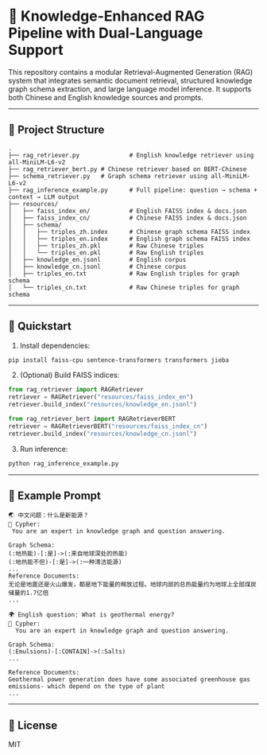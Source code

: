 # 🧠 Knowledge-Enhanced RAG Pipeline with Dual-Language Support

This repository contains a modular Retrieval-Augmented Generation (RAG) system that integrates semantic document retrieval, structured knowledge graph schema extraction, and large language model inference. It supports both Chinese and English knowledge sources and prompts.

---

## 📁 Project Structure

```
.
├── rag_retriever.py              # English knowledge retriever using all-MiniLM-L6-v2
├── rag_retriever_bert.py # Chinese retriever based on BERT-Chinese
├── schema_retriever.py   # Graph schema retriever using all-MiniLM-L6-v2
├── rag_inference_example.py      # Full pipeline: question → schema + context → LLM output
├── resources/
│   ├── faiss_index_en/           # English FAISS index & docs.json
│   ├── faiss_index_cn/           # Chinese FAISS index & docs.json
│   ├── schema/
│   │   ├── triples_zh.index      # Chinese graph schema FAISS index
│   │   ├── triples_en.index      # English graph schema FAISS index
│   │   ├── triples_zh.pkl        # Raw Chinese triples
│   │   └── triples_en.pkl        # Raw English triples
│   ├── knowledge_en.jsonl        # English corpus
│   ├── knowledge_cn.jsonl        # Chinese corpus
│   ├── triples_en.txt            # Raw English triples for graph schema
│   └── triples_cn.txt            # Raw Chinese triples for graph schema
```

---



## 🚀 Quickstart

1. Install dependencies:
```bash
pip install faiss-cpu sentence-transformers transformers jieba
```

2. (Optional) Build FAISS indices:
```python
from rag_retriever import RAGRetriever
retriever = RAGRetriever("resources/faiss_index_en")
retriever.build_index("resources/knowledge_en.jsonl")

from rag_retriever_bert import RAGRetrieverBERT
retriever = RAGRetrieverBERT("resources/faiss_index_cn")
retriever.build_index("resources/knowledge_cn.jsonl")
```

3. Run inference:
```bash
python rag_inference_example.py
```

---

## 🧪 Example Prompt

```
🌏 中文问题：什么是新能源？
🤖 Cypher:
 You are an expert in knowledge graph and question answering.

Graph Schema:
(:地热能)-[:是]->(:来自地球深处的热能)
(:地热能不但)-[:是]->(:一种清洁能源)
...
Reference Documents:
无论是地震还是火山爆发，都是地下能量的释放过程。地球内部的总热能量约为地球上全部煤炭储量的1.7亿倍
...

🌍 English question: What is geothermal energy?
🤖 Cypher:
  You are an expert in knowledge graph and question answering.

Graph Schema:
(:Emulsions)-[:CONTAIN]->(:Salts)
...

Reference Documents:
Geothermal power generation does have some associated greenhouse gas emissions- which depend on the type of plant
...
```
---


## 📄 License
MIT
